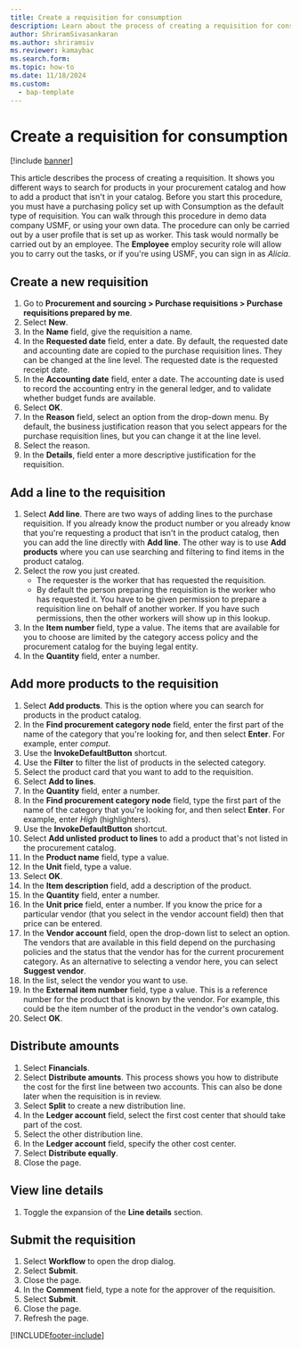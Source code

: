 ```yaml
---
title: Create a requisition for consumption
description: Learn about the process of creating a requisition for consumption, including a step-by-step process using the USMF demo data company. 
author: ShriramSivasankaran
ms.author: shriramsiv
ms.reviewer: kamaybac
ms.search.form:
ms.topic: how-to
ms.date: 11/18/2024
ms.custom: 
  - bap-template
---
```


# Create a requisition for consumption

[!include [banner](../../includes/banner.md)]

This article describes the process of creating a requisition. It shows you different ways to search for products in your procurement catalog and how to add a product that isn't in your catalog. Before you start this procedure, you must have a purchasing policy set up with Consumption as the default type of requisition. You can walk through this procedure in demo data company USMF, or using your own data. The procedure can only be carried out by a user profile that is set up as worker. This task would normally be carried out by an employee. The **Employee** employ security role will allow you to carry out the tasks, or if you're using USMF, you can sign in as *Alicia*.

## Create a new requisition

1. Go to **Procurement and sourcing > Purchase requisitions > Purchase requisitions prepared by me**.
2. Select **New**.
3. In the **Name** field, give the requisition a name.
4. In the **Requested date** field, enter a date. By default, the requested date and accounting date are copied to the purchase requisition lines. They can be changed at the line level. The requested date is the requested receipt date.  
5. In the **Accounting date** field, enter a date. The accounting date is used to record the accounting entry in the general ledger, and to validate whether budget funds are available.  
6. Select **OK**.
7. In the **Reason** field, select an option from the drop-down menu. By default, the business justification reason that you select appears for the purchase requisition lines, but you can change it at the line level.  
8. Select the reason.
9. In the **Details**, field enter a more descriptive justification for the requisition.

## Add a line to the requisition

1. Select **Add line**. There are two ways of adding lines to the purchase requisition. If you already know the product number or you already know that you're requesting a product that isn't in the product catalog, then you can add the line directly with **Add line**. The other way is to use **Add products** where you can use searching and filtering to find items in the product catalog.
2. Select the row you just created.
    - The requester is the worker that has requested the requisition.
    - By default the person preparing the requisition is the worker who has requested it. You have to be given permission to prepare a requisition line on behalf of another worker. If you have such permissions, then the other workers will show up in this lookup.  
3. In the **Item number** field, type a value. The items that are available for you to choose are limited by the category access policy and the procurement catalog for the buying legal entity.
4. In the **Quantity** field, enter a number.

## Add more products to the requisition

1. Select **Add products**. This is the option where you can search for products in the product catalog.
2. In the **Find procurement category node** field, enter the first part of the name of the category that you're looking for, and then select **Enter**. For example, enter *comput*.  
3. Use the **InvokeDefaultButton** shortcut.
4. Use the **Filter** to filter the list of products in the selected category.
5. Select the product card that you want to add to the requisition.
6. Select **Add to lines**.
7. In the **Quantity** field, enter a number.
8. In the **Find procurement category node** field, type the first part of the name of the category that you're looking for, and then select **Enter**. For example, enter *High* (highlighters).  
9. Use the **InvokeDefaultButton** shortcut.
10. Select **Add unlisted product to lines** to add a product that's not listed in the procurement catalog.
11. In the **Product name** field, type a value.
12. In the **Unit** field, type a value.
13. Select **OK**.
14. In the **Item description** field, add a description of the product.
15. In the **Quantity** field, enter a number.
16. In the **Unit price** field, enter a number. If you know the price for a particular vendor (that you select in the vendor account field) then that price can be entered.
17. In the **Vendor account** field, open the drop-down list to select an option. The vendors that are available in this field depend on the purchasing policies and the status that the vendor has for the current procurement category. As an alternative to selecting a vendor here, you can select **Suggest vendor**.
18. In the list, select the vendor you want to use.
19. In the **External item number** field, type a value. This is a reference number for the product that is known by the vendor. For example, this could be the item number of the product in the vendor's own catalog.  
20. Select **OK**.

## Distribute amounts

1. Select **Financials**.
2. Select **Distribute amounts**. This process shows you how to distribute the cost for the first line between two accounts. This can also be done later when the requisition is in review.  
3. Select **Split** to create a new distribution line.
4. In the **Ledger account** field, select the first cost center that should take part of the cost.
5. Select the other distribution line.
6. In the **Ledger account** field, specify the other cost center.
7. Select **Distribute equally**.
8. Close the page.

## View line details

1. Toggle the expansion of the **Line details** section.

## Submit the requisition

1. Select **Workflow** to open the drop dialog.
2. Select **Submit**.
3. Close the page.
4. In the **Comment** field, type a note for the approver of the requisition.
5. Select **Submit**.
6. Close the page.
7. Refresh the page.

[!INCLUDE[footer-include](../../../includes/footer-banner.md)]
